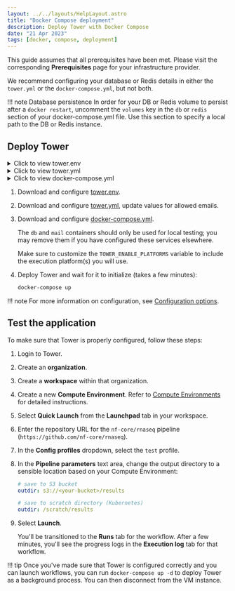 ```yaml
---
layout: ../../layouts/HelpLayout.astro
title: "Docker Compose deployment"
description: Deploy Tower with Docker Compose
date: "21 Apr 2023"
tags: [docker, compose, deployment]
---
```


This guide assumes that all prerequisites have been met. Please visit the corresponding **Prerequisites** page for your infrastructure provider.

We recommend configuring your database or Redis details in either the `tower.yml` or the `docker-compose.yml`, but not both.

<!-- prettier-ignore -->
!!! note Database persistence
    In order for your DB or Redis volume to persist after a `docker restart`, uncomment the `volumes` key in the `db` or `redis` section of your docker-compose.yml file. Use this section to specify a local path to the DB or Redis instance.

## Deploy Tower

<details>
  <summary>Click to view tower.env</summary>
    ```bash
     --8<-- "docs/_templates/docker/tower.env"
    ```
</details>

<details>
  <summary>Click to view tower.yml</summary>
    ```yaml
     --8<-- "docs/_templates/docker/tower.yml"
    ```
</details>

<details>
  <summary>Click to view docker-compose.yml</summary>
    ```yaml
     --8<-- "docs/_templates/docker/docker-compose.yml"
    ```
</details>

1. Download and configure [tower.env](_templates/docker/tower.env).

2. Download and configure [tower.yml](_templates/docker/tower.yml), update values for allowed emails.

3. Download and configure [docker-compose.yml](_templates/docker/docker-compose.yml).

   The `db` and `mail` containers should only be used for local testing; you may remove them if you have configured these services elsewhere.

   Make sure to customize the `TOWER_ENABLE_PLATFORMS` variable to include the execution platform(s) you will use.

4. Deploy Tower and wait for it to initialize (takes a few minutes):

   ```bash
   docker-compose up
   ```

<!-- prettier-ignore -->
!!! note
    For more information on configuration, see [Configuration options](./configuration/overview.md).

## Test the application

To make sure that Tower is properly configured, follow these steps:

1. Login to Tower.

2. Create an **organization**.

3. Create a **workspace** within that organization.

4. Create a new **Compute Environment**. Refer to [Compute Environments](https://help.tower.nf/compute-envs/overview/) for detailed instructions.

5. Select **Quick Launch** from the **Launchpad** tab in your workspace.

6. Enter the repository URL for the `nf-core/rnaseq` pipeline (`https://github.com/nf-core/rnaseq`).

7. In the **Config profiles** dropdown, select the `test` profile.

8. In the **Pipeline parameters** text area, change the output directory to a sensible location based on your Compute Environment:

   ```yaml
   # save to S3 bucket
   outdir: s3://<your-bucket>/results

   # save to scratch directory (Kubernetes)
   outdir: /scratch/results
   ```

9. Select **Launch**.

   You'll be transitioned to the **Runs** tab for the workflow. After a few minutes, you'll see the progress logs in the **Execution log** tab for that workflow.

<!-- prettier-ignore -->
!!! tip
    Once you've made sure that Tower is configured correctly and you can launch workflows, you can run `docker-compose up -d` to deploy Tower as a background process. You can then disconnect from the VM instance.
